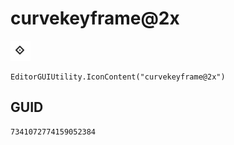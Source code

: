 # curvekeyframe@2x
![](/img/curvekeyframe@2x.png)

``` CSharp
EditorGUIUtility.IconContent("curvekeyframe@2x")
```
## GUID
```
7341072774159052384
```
